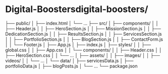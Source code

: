# Digital-Boostersdigital-boosters/
├── public/
│   ├── index.html
│   └── ...
├── src/
│   ├── components/
│   │   ├── Header.js
│   │   ├── HeroSection.js
│   │   ├── MissionSection.js
│   │   ├── DedicationSection.js
│   │   ├── ResultsSection.js
│   │   ├── ServicesSection.js
│   │   ├── PortfolioSection.js
│   │   ├── BlogSection.js
│   │   ├── ContactForm.js
│   │   └── Footer.js
│   ├── App.js
│   ├── index.js
│   ├── styles/
│   │   ├── global.css
│   │   ├── App.css
│   │   └── components/
│   │       ├── Header.css
│   │       ├── HeroSection.css
│   │       └── ...
│   ├── assets/
│   │   ├── images/
│   │   ├── videos/
│   │   └── ...
│   └── data/
│       ├── servicesData.js
│       ├── portfolioData.js
│       ├── blogPosts.js
│       └── ...
└── package.json
